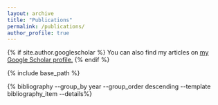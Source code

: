 ```yaml
---
layout: archive
title: "Publications"
permalink: /publications/
author_profile: true
---
```


{% if site.author.googlescholar %}
  You can also find my articles on <u><a href="{{site.author.googlescholar}}">my Google Scholar profile</a>.</u>
{% endif %}

{% include base_path %}


{% bibliography --group_by year --group_order descending --template bibliography_item --details%}

<!-- <ul>{% for post in site.publications reversed %}
    {% include archive-single-cv.html %}
  {% endfor %}</ul> -->
